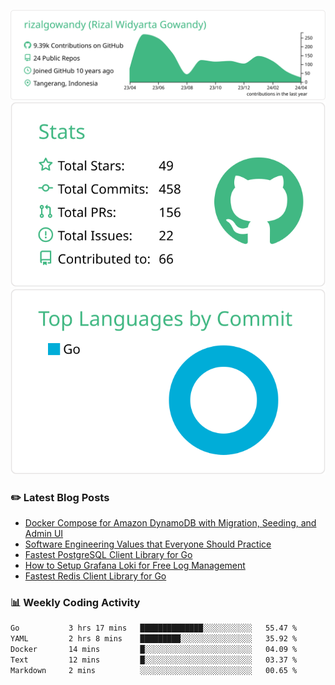 ![profile-details](profile-summary-card-output/vue/0-profile-details.svg)
![stats](profile-summary-card-output/vue/3-stats.svg)
![most-commit-language](profile-summary-card-output/vue/2-most-commit-language.svg)

### :pencil2: Latest Blog Posts
<!-- BLOG-POST-LIST:START -->
- [Docker Compose for Amazon DynamoDB with Migration, Seeding, and Admin UI](https://medium.com/geekculture/docker-compose-for-amazon-dynamodb-with-migration-seeding-and-admin-ui-db11a348cc6a?source=rss-5763b0f1aba6------2)
- [Software Engineering Values that Everyone Should Practice](https://levelup.gitconnected.com/software-engineering-values-that-everyone-should-practice-c980d00cd103?source=rss-5763b0f1aba6------2)
- [Fastest PostgreSQL Client Library for Go](https://levelup.gitconnected.com/fastest-postgresql-client-library-for-go-579fa97909fb?source=rss-5763b0f1aba6------2)
- [How to Setup Grafana Loki for Free Log Management](https://levelup.gitconnected.com/how-to-setup-grafana-loki-for-free-log-management-ceb60558503c?source=rss-5763b0f1aba6------2)
- [Fastest Redis Client Library for Go](https://levelup.gitconnected.com/fastest-redis-client-library-for-go-7993f618f5ab?source=rss-5763b0f1aba6------2)
<!-- BLOG-POST-LIST:END -->

### 📊 Weekly Coding Activity
<!--START_SECTION:waka-->

```txt
Go           3 hrs 17 mins   ██████████████░░░░░░░░░░░   55.47 %
YAML         2 hrs 8 mins    █████████░░░░░░░░░░░░░░░░   35.92 %
Docker       14 mins         █░░░░░░░░░░░░░░░░░░░░░░░░   04.09 %
Text         12 mins         █░░░░░░░░░░░░░░░░░░░░░░░░   03.37 %
Markdown     2 mins          ░░░░░░░░░░░░░░░░░░░░░░░░░   00.65 %
```

<!--END_SECTION:waka-->
